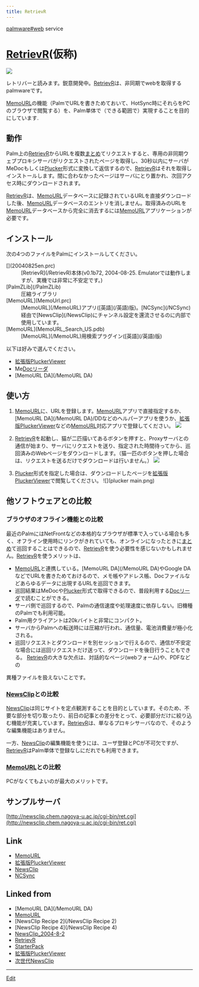 ```yaml
---
title: RetrievR
---
```

[palmware#web](/palmware#web) service


# [RetrievR](/RetrievR)(仮称)

![](main.png)

レトリバーと読みます。鋭意開発中。[RetrievR](/RetrievR)は、非同期でwebを取得するpalmwareです。



[MemoURL](/MemoURL)の機能（PalmでURLを書きためておいて、HotSync時にそれらをPCのブラウザで閲覧する）を、Palm単体で（できる範囲で）実現することを目的にしています.


## 動作

Palm上の[RetrievR](/RetrievR)からURLを複数[まとめ](/まとめ)てリクエストすると、専用の非同期ウェブプロキシサーバがリクエストされたページを取得し、30秒以内にサーバがMeDocもしくは[Plucker](/Plucker)形式に変換して返信するので、[RetrievR](/RetrievR)はそれを取得しインストールします。間に合わなかったページはサーバにとり置かれ、次回アクセス時にダウンロードされます。



[RetrievR](/RetrievR)は、[MemoURL](/MemoURL)データベースに記録されているURLを直接ダウンロードした後、[MemoURL](/MemoURL)データベースのエントリを消しません。取得済みのURLを[MemoURL](/MemoURL)データベースから完全に消去するには[MemoURL](/MemoURL)アプリケーションが必要です。


## インストール

次の4つのファイルをPalmにインストールしてください。

<dl>
  <dt>[](20040825en.prc)</dt><dd>[RetrievR](/RetrievR)本体(v0.1b72, 2004-08-25. Emulatorでは動作しますが、実機では非常に不安定です。)
</dd>
  <dt>[PalmZLib](/PalmZLib)</dt><dd>圧縮ライブラリ
</dd>
  <dt>[MemoURL](MemoUrl.prc)</dt><dd>[MemoURL](/MemoURL)アプリ([英語](/英語)版)。[NCSync](/NCSync)経由で[NewsClip](/NewsClip)にチャンネル設定を還流させるのに内部で使用しています。
</dd>
  <dt>[MemoURL](MemoURL_Search_US.pdb)</dt><dd>[MemoURL](/MemoURL)用検索プラグイン([英語](/英語)版)
</dd>
</dl>
以下は好みで選んでください。

* [拡張版PluckerViewer](/拡張版PluckerViewer)
* Me[Docリーダ](/Docリーダ)
* [MemoURL DA](/MemoURL DA)

## 使い方

1. [MemoURL](/MemoURL)に、URLを登録します。[MemoURL](/MemoURL)アプリで直接指定するか、[MemoURL DA](/MemoURL DA)/DDなどのヘルパーアプリを使うか、[拡張版PluckerViewer](/拡張版PluckerViewer)などの[MemoURL](/MemoURL)対応アプリで登録してください。
![](memourl.png)

1. [RetrievR](/RetrievR)を起動し、猫が二匹描いてあるボタンを押すと、Proxyサーバとの通信が始まり、サーバにリクエストを送り、指定された時間待ってから、巡回済みのWebページをダウンロードします。（猫一匹のボタンを押した場合は、リクエストを送るだけでダウンロードは行いません。）
![](main.png)

1. [Plucker](/Plucker)形式を指定した場合は、ダウンロードしたページを[拡張版PluckerViewer](/拡張版PluckerViewer)で閲覧してください。
![](plucker main.png)


## 他ソフトウェアとの比較


### ブラウザのオフライン機能との比較

最近のPalmにはNetFrontなどの本格的なブラウザが標準で入っている場合も多く、オフライン使用時にリンクがきれていても、オンラインになったときに[まとめ](/まとめ)て巡回することはできるので、[RetrievR](/RetrievR)を使う必要性を感じないかもしれません。[RetrievR](/RetrievR)を使うメリットは、

* [MemoURL](/MemoURL)と連携している。[MemoURL DA](/MemoURL DA)やGoogle DAなどでURLを書きためておけるので、メモ帳やアドレス帳、Docファイルなどあらゆるデータに出現するURLを巡回できます。
* 巡回結果はMeDocや[Plucker](/Plucker)形式で取得できるので、普段利用する[Docリーダ](/Docリーダ)で読むことができる。
* サーバ側で巡回するので、Palmの通信速度や処理速度に依存しない。旧機種のPalmでも利用可能。
* Palm用クライアントは20kバイトと非常にコンパクト。
* サーバからPalmへの転送時には圧縮が行われ、通信量、電池消費量が極小化される。
* 巡回リクエストとダウンロードを別セッションで行えるので、通信が不安定な場合には巡回リクエストだけ送って、ダウンロードを後日行うこともできる。
[RetrievR](/RetrievR)の大きな欠点は、対話的なページ(webフォーム)や、PDFなどの

異種ファイルを扱えないことです。


### [NewsClip](/NewsClip)との比較

[NewsClip](/NewsClip)は同じサイトを定点観測することを目的としています。そのため、不要な部分を切り取ったり、前日の記事との差分をとって、必要部分だけに絞り込む機能が充実しています。[RetrievR](/RetrievR)は、単なるプロキシサーバなので、そのような編集機能はありません。



一方、[NewsClip](/NewsClip)の編集機能を使うには、ユーザ登録とPCが不可欠ですが、[RetrievR](/RetrievR)はPalm単体で登録なしにだれでも利用できます。


### [MemoURL](/MemoURL)との比較

PCがなくてもよいのが最大のメリットです。




## サンプルサーバ



[http://newsclip.chem.nagoya-u.ac.jp/cgi-bin/ret.cgi](http://newsclip.chem.nagoya-u.ac.jp/cgi-bin/ret.cgi)


## Link

* [MemoURL](/MemoURL)
* [拡張版PluckerViewer](/拡張版PluckerViewer)
* [NewsClip](/NewsClip)
* [NCSync](/NCSync)
## Linked from

* [MemoURL DA](/MemoURL DA)
* [MemoURL](/MemoURL)
* [NewsClip Recipe 2](/NewsClip Recipe 2)
* [NewsClip Recipe 4](/NewsClip Recipe 4)
* [NewsClip_2004-8-2](/NewsClip_2004-8-2)
* [RetrievR](/RetrievR)
* [StarterPack](/StarterPack)
* [拡張版PluckerViewer](/拡張版PluckerViewer)
* [次世代NewsClip](/次世代NewsClip)


----
[Edit](https://github.com/vitroid/vitroid.github.io/edit/master/MD/RetrievR.md)
